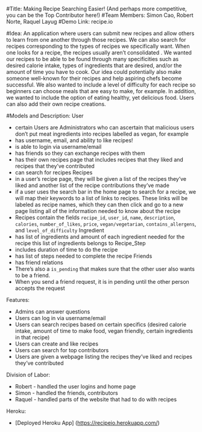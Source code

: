 #Title: 
Making Recipe Searching Easier! (And perhaps more competitive, you can be the Top Contributor here!)
#Team Members: 
Simon Cao, Robert Norte, Raquel Layug
#Demo Link: 
recipe.io

#Idea: 
An application where users can submit new recipes and allow others to learn from one another through those recipes. We can also search for recipes corresponding to the types of recipes we specifically want. When one looks for a recipe, the recipes usually aren’t consolidated . We wanted our recipes to be able to be found through many specificities such as desired calorie intake, types of ingredients that are desired, and/or the amount of time you have to cook. Our idea could potentially also make someone well-known for their recipes and help aspiring chefs become successful. We also wanted to include a level of difficulty for each recipe so beginners can choose meals that are easy to make, for example. In addition, we wanted to include the option of eating healthy, yet delicious food.  Users can also add their own recipe creations. 

#Models and Description:
User
* certain Users are Administrators who can ascertain that malicious users don’t put meat ingredients into recipes labelled as vegan, for example
* has username, email, and ability to like recipes!
* is able to login via username/email
* has friends so they can exchange recipes with them
* has their own recipes page that includes recipes that they liked and recipes that they’ve contributed
* can search for recipes
Recipes 
* in a user’s recipe page, they will be given a list of the recipes they’ve liked and another list of the recipe contributions they’ve made
* if a user uses the search bar in the home page to search for a recipe, we will map their keywords to a list of links to recipes. These links will be labeled as recipe names, which they can then click and go to a new page listing all of the information needed to know about the recipe
* Recipes contain the fields `recipe_id`, `user_id`, `name`, `description`, `calories`, `number_of_likes`, `price`, `vegan/vegetarian`, `contains_allergens`, and `level_of_difficulty`
Ingredient
* has list of ingredients and amount of each ingredient needed for the recipe this list of ingredients belongs to
Recipe_Step
* includes duration of time to do the recipe
* has list of steps needed to complete the recipe
Friends
* has friend relations
* There’s also a `is_pending` that makes sure that the other user also wants to be a friend.
* When you send a friend request, it is in pending until the other person accepts the request

Features:
* Admins can answer questions
* Users can log in via username/email
* Users can search recipes based on certain specifics (desired calorie intake, amount of time to make food, vegan friendly, certain ingredients in that recipe)
* Users can create and like recipes
* Users can search for top contributors
* Users are given a webpage listing the recipes they’ve liked and recipes they’ve contributed

Division of Labor:
* Robert - handled the user logins and home page
* Simon - handled the friends, contributors
* Raquel - handled parts of the website that had to do with recipes 

Heroku:
* [Deployed Heroku App] (https://recipeio.herokuapp.com/)